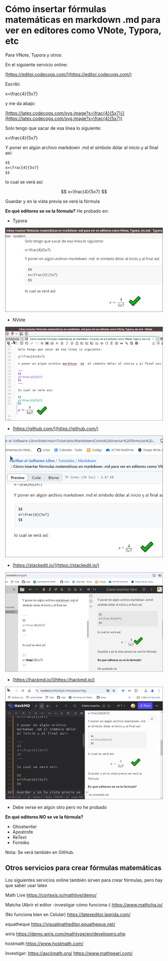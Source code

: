 # Cómo insertar fórmulas matemáticas en markdown .md para ver en editores como VNote, Typora, etc

Para VNote, Typora y otros:

En el siguiente servicio online:

[https://editor.codecogs.com/](https://editor.codecogs.com/)

Escribí:

x=\frac{4}{5x7} 

y me da abajo: 

[https://latex.codecogs.com/svg.image?x=\frac{4}{5x7}}](https://latex.codecogs.com/svg.image?x=\frac{4}{5x7})

Solo tengo que sacar de esa línea lo siguiente: 

x=\frac{4}{5x7}

Y poner en algún archivo markdown .md  el símbolo dólar al inicio y al final así:

~~~
$$
x=\frac{4}{5x7}
$$
~~~

lo cual se verá así:

$$
x=\frac{4}{5x7}
$$


Guardar y en la vista previa se verá la fórmula

**En qué editores se ve la fórmula?**
He probado en:

- Typora

![](vx_images/200320920289377.webp)


- NVote 

![](vx_images/17441302846900.webp)



- [https://github.com/](https://github.com/)

![](vx_images/596142411635992.webp)


- [https://stackedit.io/](https://stackedit.io/)

![](vx_images/417323434961743.webp)


- [https://hackmd.io/](https://hackmd.io/)

![](vx_images/557473598910147.webp)

- Debe verse en algún otro pero no he probado


**En qué editores NO se ve la fórmula?**
- Ghostwriter
- Apostrofe
- ReText
- Formiko



Nota: Se verá también en GitHub.

## Otros servicios para crear fórmulas matemáticas

Los siguientes servicios online también sirven para crear fórmulas, pero hay que saber usar latex

Math Live
https://cortexjs.io/mathlive/demo/

Matcha (Abrir el editor -investigar cómo funciona-)
https://www.mathcha.io/

(No funciona bien en Celular)
https://latexeditor.lagrida.com/

equatheque
https://visualmatheditor.equatheque.net/

wiris
https://demo.wiris.com/mathtype/en/developers.php

hostmath
https://www.hostmath.com/

Investigar:
https://asciimath.org/
https://www.mathpearl.com/